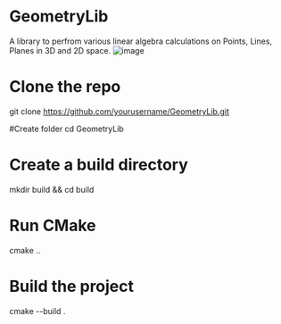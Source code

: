 # GeometryLib
A library to perfrom various linear algebra calculations on Points, Lines, Planes in 3D and 2D space.
![image](https://github.com/user-attachments/assets/a7a2983d-5e99-45ed-95c7-5f9e249a63d2)

# Clone the repo
git clone https://github.com/yourusername/GeometryLib.git

#Create folder
cd GeometryLib

# Create a build directory
mkdir build && cd build

# Run CMake
cmake ..

# Build the project
cmake --build .
